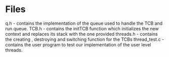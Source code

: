 Files
==================

q.h 	 - contains the implementation of the queue used to handle the TCB and run queue.
TCB.h	 - contains the initTCB function which initializes the new context and replaces its stack with the one provided
threads.h - contains the creating , destroying and switching function for the TCBs
thread_test.c - contains the user program to test our implementation of the user level threads.


